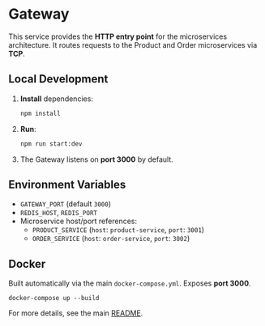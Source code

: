 # Gateway

This service provides the **HTTP entry point** for the microservices architecture. It routes requests to the Product and Order microservices via **TCP**.

## Local Development

1. **Install** dependencies:
   ```bash
   npm install
   ```
2. **Run**:
   ```bash
   npm run start:dev
   ```
3. The Gateway listens on **port 3000** by default.

## Environment Variables

- `GATEWAY_PORT` (default `3000`)
- `REDIS_HOST`, `REDIS_PORT` 
- Microservice host/port references:
  - `PRODUCT_SERVICE` (`host`: `product-service`, `port`: `3001`)
  - `ORDER_SERVICE` (`host`: `order-service`, `port`: `3002`)

## Docker

Built automatically via the main `docker-compose.yml`. Exposes **port 3000**.

```
docker-compose up --build
```

For more details, see the main [README](../README.md).
